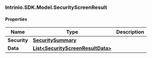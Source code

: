 [//]: # (CLASS:Intrinio.SDK.Model.SecurityScreenResult)

[//]: # (KIND:object)

### Intrinio.SDK.Model.SecurityScreenResult
#### Properties

[//]: # (START_DEFINITION)

Name | Type | Description
------------ | ------------- | -------------
**Security** | [**SecuritySummary**](SecuritySummary.md) |  &nbsp;
**Data** | [**List&lt;SecurityScreenResultData&gt;**](SecurityScreenResultData.md) |  &nbsp;

[//]: # (END_DEFINITION)


[//]: # (CONTAINED_CLASS:Intrinio.SDK.Model.SecuritySummary)


[//]: # (CONTAINED_CLASS:Intrinio.SDK.Model.SecurityScreenResultData)


